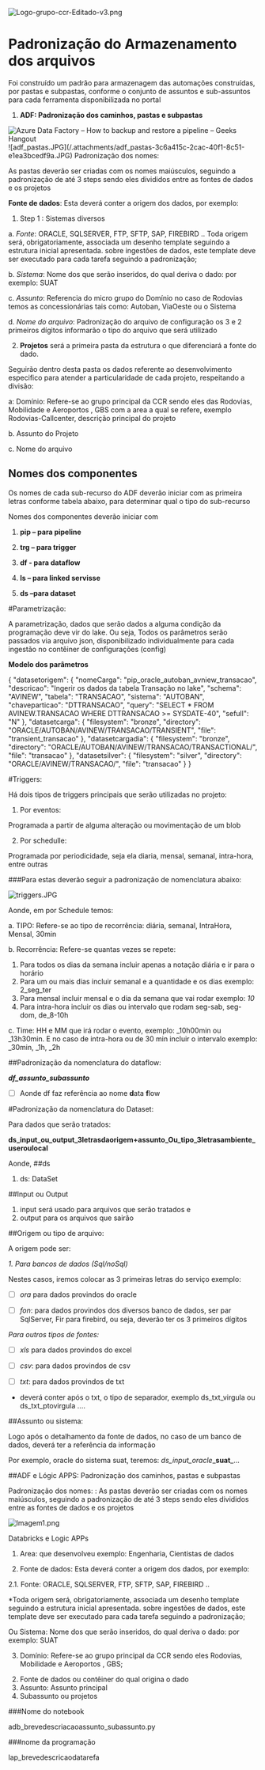 ![Logo-grupo-ccr-Editado-v3.png](/.attachments/Logo-grupo-ccr-Editado-v3-de75df70-57dd-45af-b692-bb50b8c27d89.png)

# Padronização do Armazenamento dos arquivos

Foi construído um padrão para armazenagem das automações construídas, por pastas e subpastas, conforme o conjunto de assuntos e sub-assuntos para cada ferramenta disponibilizada no portal


1. **ADF: Padronização dos caminhos, pastas e subpastas**
<IMG  src="https://geekshangout.com/wp-content/uploads/2021/11/azure-data-factory-feature-e1637705398102.png"  alt="Azure Data Factory – How to backup and restore a pipeline – Geeks Hangout"/>
![adf_pastas.JPG](/.attachments/adf_pastas-3c6a415c-2cac-40f1-8c51-e1ea3bcedf9a.JPG)
Padronização dos nomes:

As pastas deverão ser criadas com os nomes maiúsculos, seguindo a padronização de até 3 steps sendo eles divididos entre as fontes de dados e os projetos

**Fonte de dados**: Esta deverá conter a origem dos dados, por exemplo:

1. Step 1 : Sistemas diversos
  
a. *Fonte*: ORACLE, SQLSERVER, FTP, SFTP, SAP, FIREBIRD ..
 Toda origem será, obrigatoriamente, associada um desenho template seguindo a estrutura inicial apresentada. sobre ingestões de dados, este template deve ser executado para cada tarefa seguindo a padronização;

b. *Sistema*: Nome dos que serão inseridos, do qual deriva o dado: por exemplo: SUAT

c. *Assunto*:  Referencia do micro grupo do Domínio no caso de Rodovias temos as concessionárias tais como: Autoban, ViaOeste ou o Sistema

d. *Nome do arquivo*: Padronização do arquivo de configuração os 3 e 2 primeiros 
dígitos informarão o tipo do arquivo que será utilizado

 2. **Projetos** será a primeira pasta da estrutura o que diferenciará a fonte do dado.

Seguirão dentro desta pasta os dados referente ao desenvolvimento especifico para atender a particularidade de cada projeto, respeitando a divisão:

a: Domínio: Refere-se ao grupo principal da CCR sendo eles das Rodovias,  Mobilidade e Aeroportos , GBS com a area a qual se refere, exemplo Rodovias-Callcenter, descrição principal do projeto

b. Assunto do Projeto

c. Nome do arquivo


## Nomes dos componentes 
Os nomes de cada sub-recurso do ADF deverão iniciar com as primeira letras conforme tabela abaixo, para determinar qual o tipo do sub-recurso

Nomes dos componentes deverão iniciar com

1. **pip – para pipeline**

2. **trg – para trigger**

3. **df - para dataflow**

4. **ls – para linked servisse**

5. **ds –para dataset**


#Parametrização:

A parametrização, dados que serão dados a alguma condição da programação deve vir do lake. Ou seja, Todos os parâmetros serão passados via arquivo json, disponibilizado individualmente para cada ingestão no contêiner de configurações (config)

**Modelo dos parâmetros**

{
  "datasetorigem": {
    "nomeCarga": "pip_oracle_autoban_avniew_transacao",
    "descricao": "Ingerir os dados da tabela Transação no lake",
    "schema": "AVINEW",	
    "tabela": "TRANSACAO",
		"sistema": "AUTOBAN",
		"chaveparticao": "DTTRANSACAO",
    "query": "SELECT * FROM AVINEW.TRANSACAO WHERE DTTRANSACAO >= SYSDATE-40",
    "sefull": "N"
	 },
  "datasetcarga": {
    "filesystem": "bronze",
    "directory": "ORACLE/AUTOBAN/AVINEW/TRANSACAO/TRANSIENT",
    "file": "transient_transacao"
	 },
  "datasetcargadia": {
    "filesystem": "bronze",
	"directory": "ORACLE/AUTOBAN/AVINEW/TRANSACAO/TRANSACTIONAL/",
	"file": "transacao"
	 },
  "datasetsilver": {
    "filesystem": "silver",
    "directory": "ORACLE/AVINEW/TRANSACAO/",
    "file": "transacao"
	 }
}



#Triggers:

Há dois tipos de triggers principais que serão utilizadas no projeto:

1. Por eventos:

  Programada a partir de alguma alteração ou movimentação de um blob

2. Por schedulle:

Programada por periodicidade, seja ela diaria, mensal, semanal, intra-hora, entre outras


###Para estas deverão seguir a padronização de nomenclatura abaixo:

![triggers.JPG](/.attachments/triggers-07544a67-f470-48a0-b820-d00ec1f0d4d7.JPG)



Aonde, em por Schedule temos:

a. TIPO: Refere-se ao tipo de recorrência: diária, semanal, IntraHora, Mensal, 30min

b. Recorrência: Refere-se quantas vezes se repete:
1. Para todos os dias da semana incluir apenas a notação diária e ir para o horário
2. Para um ou mais dias incluir semanal e a quantidade e os dias exemplo: 2_seg_ter
3.  Para mensal incluir mensal e o dia da semana que vai rodar exemplo: _10_
4. Para intra-hora incluir os dias ou intervalo que rodam seg-sab, seg-dom, de_8-10h

c. Time: HH e MM que irá rodar o evento, exemplo: _10h00min ou _13h30min. E no caso de intra-hora ou de 30 min incluir o intervalo exemplo: _30min, _1h, _2h


##Padronização da nomenclatura do dataflow:

_**df_assunto_subassunto**_

- [ ]   Aonde df faz referência ao nome **d**ata **f**low



#Padronização da nomenclatura do Dataset:

Para dados que serão tratados: 

**ds_input_ou_output_3letrasdaorigem+assunto_Ou_tipo_3letrasambiente_useroulocal**

Aonde,
##ds
1. ds: DataSet

##Input ou Output
1. input será usado para arquivos que serão tratados e 
2. output para os arquivos que sairão

##Origem ou tipo de arquivo:

A origem pode ser:

_1. Para bancos de dados (Sql/noSql)_
 
Nestes casos, iremos colocar as 3 primeiras letras do serviço exemplo:

- [ ] _ora_ para dados provindos do oracle

- [ ] _fon_: para dados provindos dos diversos banco de dados, ser par SqlServer, Fir para firebird, ou seja, deverão ter os 3 primeiros dígitos

_Para outros tipos de fontes:_

- [ ] _xls_ para dados provindos do excel

- [ ] _csv_: para dados provindos de csv

- [ ] _txt_: para dados provindos de txt
* deverá conter após o txt, o tipo de separador, exemplo 
 ds_txt_virgula ou ds_txt_ptovirgula ....


##Assunto ou sistema:

Logo após o detalhamento da fonte de dados, no caso de um banco de dados, deverá ter a referência da informação

Por exemplo, oracle do sistema suat, teremos: _ds_input_oracle__**suat**_...


##ADF e Lógic APPS: Padronização dos caminhos, pastas e subpastas



Padronização dos nomes:
:
As pastas deverão ser criadas com os nomes maiúsculos, seguindo a padronização de até 3 steps sendo eles divididos entre as fontes de dados e os projetos

![Imagem1.png](/.attachments/Imagem1-342f9447-1111-4afa-8e28-b7028432f309.png)

Databricks e Logic APPs


1. Area: que desenvolveu exemplo: Engenharia, Cientistas de dados

2. Fonte de dados: Esta deverá conter a origem dos dados, por exemplo:

  2.1.  Fonte: ORACLE, SQLSERVER, FTP, SFTP, SAP, FIREBIRD ..

*Toda origem será, obrigatoriamente, associada um desenho template seguindo a estrutura inicial apresentada. sobre ingestões de dados, este template deve ser executado para cada tarefa seguindo a padronização;

Ou Sistema: Nome dos que serão inseridos, do qual deriva o dado: por exemplo: SUAT 

3. Domínio: Refere-se ao grupo principal da CCR sendo eles Rodovias,  Mobilidade e Aeroportos , GBS; 

2) Fonte de dados ou contêiner do qual origina o dado
3) Assunto: Assunto principal
4) Subassunto ou projetos

###Nome do notebook

adb_brevedescriacaoassunto_subassunto.py

###nome da programação

lap_brevedescricaodatarefa                                                                                                                       



